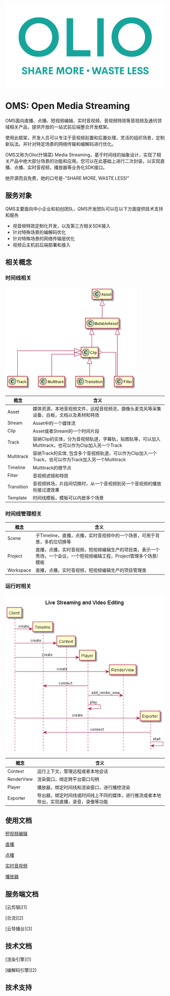 ![olio](/images/olio_log.png "logo")

# OMS: Open Media Streaming

OMS面向直播、点播、短视频编辑、实时音视频、音视频特效等音视频及通讯领域相关产品，提供开放的一站式前后端整合开发框架。

使用此框架，开发人员可以专注于音视频前置和后置处理，灵活的组织场景，定制新玩法。并针对特定场景的网络传输和编解码进行优化。

OMS又称为Olio(什锦菜) Media Streaming，基于时间线的抽象设计，实现了相关产品中绝大部分场景的功能和应用。您可以在此基础上进行二次封装，以实现直播、点播、实时音视频，播放器等业务化SDK接口。

她开源而且免费，她的口号是-"SHARE MORE, WASTE LESS!"

## 服务对象

QMS主要面向中小企业和初创团队，QMS开发团队可以在以下方面提供技术支持和服务

- 视音频特效定制化开发，以及第三方相关SDK接入
- 针对特殊场景的编解码优化
- 针对特殊场景的网络传输层优化
- 视频云主机前后端部署和接入

## 相关概念

### 时间线相关

![类图](/images/uml_class_assets.png "类图")

|概念 | 含义    |
|-----|---------| 
|Asset| 媒体资源，本地音视频文件，远程音视频流，摄像头麦克风等采集设备，白板，文档以及素材和特效      |
|Stream | Asset中的一个媒体流 |
|Clip | Asset或者Stream的一个时间片段 |
|Track| 容纳Clip的实体，分为音视频轨道，字幕轨，贴图轨等，可以加入Multitrack，也可以作为Clip加入另一个Track   |
|Multitrack| 容纳Track的实体, 包含多个音视频轨道，可以作为Clip加入一个Track，也可以作为Track加入另一个Multitrack    |
|Timeline| Multitrack的根节点    |
|Filter| 音视频滤镜和特效        |
|Transition| 音视频转场，片段间切换时，从一个音视频到另一个音视频的播放衔接过渡效果 |
|Template| 时间线模板，模板可以内嵌多个场景 |

### 时间线管理相关

|概念 | 含义    |
|-----|---------| 
|Scene| 子Timeline，直播，点播，实时音视频中的一个场景，可用于背景，多机位切换等 |
|Project| 直播，点播，实时音视频，短视频编辑生产的项目类，表示一个秀场，一个会议，一个短视频编辑工程，Project管理多个场景/模板 |
|Workspace| 直播，点播，实时音视频，短视频编辑生产的项目管理类 |

### 运行时相关

![序列图](/images/uml_seq_context.png "序列图")

|概念 | 含义    |
|-----|---------| 
|Context| 运行上下文，管理远程或者本地会话        |
|RenderView| 渲染窗口，绑定跨平台窗口句柄        |
|Player| 播放器，绑定时间线和渲染窗口，进行播控渲染     |
|Exporter| 导出器，绑定时间线或时间线上不同的媒体，进行推流或者本地导出，实现直播，录音，录像等功能  |

## 使用文档

[短视频编辑](AVEDITING.md)

[直播](LIVESTREAMING.md)

[点播](VOD.md)

[实时音视频](RTC.md)

[播放器](PLAYER.md)

## 服务端文档

[云剪辑][1]

[合流][2]

[云导播台][3]

## 技术文档

[渲染引擎][1]

[编解码引擎][2]

## 技术支持



